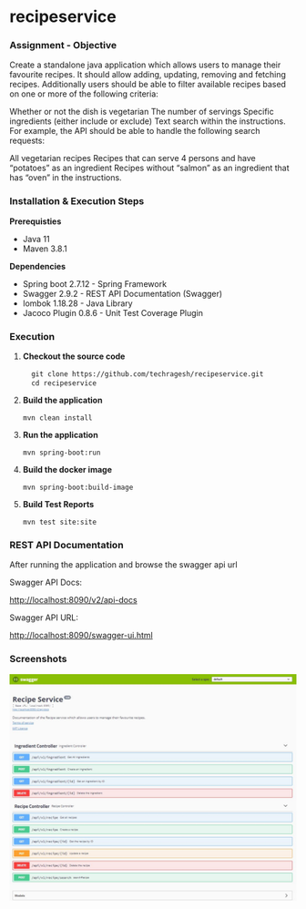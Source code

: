 # recipeservice

### Assignment - Objective

Create a standalone java application which allows users to manage their favourite recipes. It should allow adding, updating, removing and fetching recipes. Additionally users should be able to filter available recipes based on one or more of the following criteria:

Whether or not the dish is vegetarian
The number of servings
Specific ingredients (either include or exclude)
Text search within the instructions.
For example, the API should be able to handle the following search requests:

All vegetarian recipes
Recipes that can serve 4 persons and have “potatoes” as an ingredient
Recipes without “salmon” as an ingredient that has “oven” in the instructions.

### Installation & Execution Steps

**Prerequisties**
* Java 11
* Maven 3.8.1

**Dependencies**
* Spring boot 2.7.12 - Spring Framework
* Swagger 2.9.2 - REST API Documentation (Swagger)
* lombok 1.18.28 - Java Library
* Jacoco Plugin 0.8.6 - Unit Test Coverage Plugin

### Execution

1. **Checkout the source code**
    ```
      git clone https://github.com/techragesh/recipeservice.git
      cd recipeservice
    ```

2. **Build the application**
    ```
    mvn clean install
    ```

3. **Run the application**
    ```
    mvn spring-boot:run
    ```
4. **Build the docker image**
    ```
    mvn spring-boot:build-image
    ```
5. **Build Test Reports**
    ```
    mvn test site:site
    ```
   
### REST API Documentation

After running the application and browse the swagger api url

Swagger API Docs:

[http://localhost:8090/v2/api-docs](http://localhost:8090/v2/api-docs)

Swagger API URL:

[http://localhost:8090/swagger-ui.html](http://localhost:8090/swagger-ui.html)

### Screenshots

![recipe-service-swagger.png](recipe-service-swagger.png)
